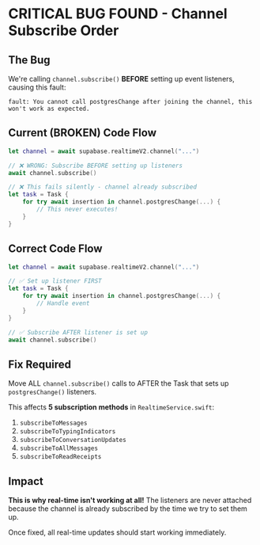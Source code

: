 # CRITICAL BUG FOUND - Channel Subscribe Order

## The Bug

We're calling `channel.subscribe()` **BEFORE** setting up event listeners, causing this fault:

```
fault: You cannot call postgresChange after joining the channel, this won't work as expected.
```

## Current (BROKEN) Code Flow

```swift
let channel = await supabase.realtimeV2.channel("...")

// ❌ WRONG: Subscribe BEFORE setting up listeners
await channel.subscribe()

// ❌ This fails silently - channel already subscribed
let task = Task {
    for try await insertion in channel.postgresChange(...) {
        // This never executes!
    }
}
```

## Correct Code Flow

```swift
let channel = await supabase.realtimeV2.channel("...")

// ✅ Set up listener FIRST
let task = Task {
    for try await insertion in channel.postgresChange(...) {
        // Handle event
    }
}

// ✅ Subscribe AFTER listener is set up
await channel.subscribe()
```

## Fix Required

Move ALL `channel.subscribe()` calls to AFTER the Task that sets up `postgresChange()` listeners.

This affects **5 subscription methods** in `RealtimeService.swift`:
1. `subscribeToMessages`
2. `subscribeToTypingIndicators`
3. `subscribeToConversationUpdates`
4. `subscribeToAllMessages`
5. `subscribeToReadReceipts`

## Impact

**This is why real-time isn't working at all!** The listeners are never attached because the channel is already subscribed by the time we try to set them up.

Once fixed, all real-time updates should start working immediately.

